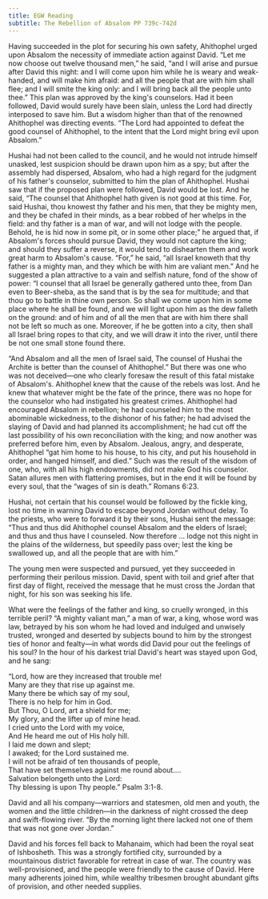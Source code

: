 ```yaml
---
title: EGW Reading
subtitle: The Rebellion of Absalom PP 739c-742d
---
```


Having succeeded in the plot for securing his own safety, Ahithophel urged upon Absalom the necessity of immediate action against David. “Let me now choose out twelve thousand men,” he said, “and I will arise and pursue after David this night: and I will come upon him while he is weary and weak-handed, and will make him afraid: and all the people that are with him shall flee; and I will smite the king only: and I will bring back all the people unto thee.” This plan was approved by the king's counselors. Had it been followed, David would surely have been slain, unless the Lord had directly interposed to save him. But a wisdom higher than that of the renowned Ahithophel was directing events. “The Lord had appointed to defeat the good counsel of Ahithophel, to the intent that the Lord might bring evil upon Absalom.”

Hushai had not been called to the council, and he would not intrude himself unasked, lest suspicion should be drawn upon him as a spy; but after the assembly had dispersed, Absalom, who had a high regard for the judgment of his father's counselor, submitted to him the plan of Ahithophel. Hushai saw that if the proposed plan were followed, David would be lost. And he said, “The counsel that Ahithophel hath given is not good at this time. For, said Hushai, thou knowest thy father and his men, that they be mighty men, and they be chafed in their minds, as a bear robbed of her whelps in the field: and thy father is a man of war, and will not lodge with the people. Behold, he is hid now in some pit, or in some other place;” he argued that, if Absalom's forces should pursue David, they would not capture the king; and should they suffer a reverse, it would tend to dishearten them and work great harm to Absalom's cause. “For,” he said, “all Israel knoweth that thy father is a mighty man, and they which be with him are valiant men.” And he suggested a plan attractive to a vain and selfish nature, fond of the show of power: “I counsel that all Israel be generally gathered unto thee, from Dan even to Beer-sheba, as the sand that is by the sea for multitude; and that thou go to battle in thine own person. So shall we come upon him in some place where he shall be found, and we will light upon him as the dew falleth on the ground: and of him and of all the men that are with him there shall not be left so much as one. Moreover, if he be gotten into a city, then shall all Israel bring ropes to that city, and we will draw it into the river, until there be not one small stone found there.

“And Absalom and all the men of Israel said, The counsel of Hushai the Archite is better than the counsel of Ahithophel.” But there was one who was not deceived—one who clearly foresaw the result of this fatal mistake of Absalom's. Ahithophel knew that the cause of the rebels was lost. And he knew that whatever might be the fate of the prince, there was no hope for the counselor who had instigated his greatest crimes. Ahithophel had encouraged Absalom in rebellion; he had counseled him to the most abominable wickedness, to the dishonor of his father; he had advised the slaying of David and had planned its accomplishment; he had cut off the last possibility of his own reconciliation with the king; and now another was preferred before him, even by Absalom. Jealous, angry, and desperate, Ahithophel “gat him home to his house, to his city, and put his household in order, and hanged himself, and died.” Such was the result of the wisdom of one, who, with all his high endowments, did not make God his counselor. Satan allures men with flattering promises, but in the end it will be found by every soul, that the “wages of sin is death.” Romans 6:23.

Hushai, not certain that his counsel would be followed by the fickle king, lost no time in warning David to escape beyond Jordan without delay. To the priests, who were to forward it by their sons, Hushai sent the message: “Thus and thus did Ahithophel counsel Absalom and the elders of Israel; and thus and thus have I counseled. Now therefore ... lodge not this night in the plains of the wilderness, but speedily pass over; lest the king be swallowed up, and all the people that are with him.”

The young men were suspected and pursued, yet they succeeded in performing their perilous mission. David, spent with toil and grief after that first day of flight, received the message that he must cross the Jordan that night, for his son was seeking his life.

What were the feelings of the father and king, so cruelly wronged, in this terrible peril? “A mighty valiant man,” a man of war, a king, whose word was law, betrayed by his son whom he had loved and indulged and unwisely trusted, wronged and deserted by subjects bound to him by the strongest ties of honor and fealty—in what words did David pour out the feelings of his soul? In the hour of his darkest trial David's heart was stayed upon God, and he sang:

“Lord, how are they increased that trouble me!\
Many are they that rise up against me.\
Many there be which say of my soul,\
There is no help for him in God.\
But Thou, O Lord, art a shield for me;\
My glory, and the lifter up of mine head.\
I cried unto the Lord with my voice,\
And He heard me out of His holy hill.\
I laid me down and slept;\
I awaked; for the Lord sustained me.\
I will not be afraid of ten thousands of people,\
That have set themselves against me round about....\
Salvation belongeth unto the Lord:\
Thy blessing is upon Thy people.” Psalm 3:1-8.

David and all his company—warriors and statesmen, old men and youth, the women and the little children—in the darkness of night crossed the deep and swift-flowing river. “By the morning light there lacked not one of them that was not gone over Jordan.”

David and his forces fell back to Mahanaim, which had been the royal seat of Ishbosheth. This was a strongly fortified city, surrounded by a mountainous district favorable for retreat in case of war. The country was well-provisioned, and the people were friendly to the cause of David. Here many adherents joined him, while wealthy tribesmen brought abundant gifts of provision, and other needed supplies.